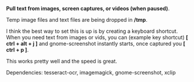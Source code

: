 
__Pull text from images, screen captures, or videos (when paused)__.

Temp image files and text files are being dropped in __/tmp__.

I think the best way to set this is up is by creating a keyboard shortcut. When you need text from images or vids,
you can (example key shortcut) __[ ctrl + alt + j ]__ and gnome-screenshot instantly starts, once captured you __[ ctrl + p ]__.

This works pretty well and the speed is great.

Dependencies: tesseract-ocr, imagemagick, gnome-screenshot, xclip
